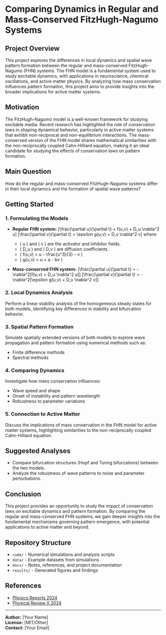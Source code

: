 # Comparing Dynamics in Regular and Mass-Conserved FitzHugh-Nagumo Systems

## Project Overview
This project explores the differences in local dynamics and spatial wave pattern formation between the regular and mass-conserved FitzHugh-Nagumo (FHN) systems. The FHN model is a fundamental system used to study excitable dynamics, with applications in neuroscience, chemical oscillations, and active matter physics. By analyzing how mass conservation influences pattern formation, this project aims to provide insights into the broader implications for active matter systems.

## Motivation
The FitzHugh-Nagumo model is a well-known framework for studying excitable media. Recent research has highlighted the role of conservation laws in shaping dynamical behavior, particularly in active matter systems that exhibit non-reciprocal and non-equilibrium interactions. The mass-conserved version of the FHN model shares mathematical similarities with the non-reciprocally coupled Cahn-Hilliard equation, making it an ideal candidate for studying the effects of conservation laws on pattern formation.

## Main Question
How do the regular and mass-conserved FitzHugh-Nagumo systems differ in their local dynamics and the formation of spatial wave patterns?

## Getting Started
### 1. Formulating the Models
- **Regular FHN system:**
  \[\frac{\partial u}{\partial t} = f(u,v) + D_u \nabla^2 u\]
  \[\frac{\partial v}{\partial t} = \epsilon g(u,v) + D_v \nabla^2 v\]
  where:
  - \( u \) and \( v \) are the activator and inhibitor fields.
  - \( D_u \) and \( D_v \) are diffusion coefficients.
  - \( f(u,v) = u - \frac{u^3}{3} - v \)
  - \( g(u,v) = u + a - bv \)

- **Mass-conserved FHN system:**
  \[\frac{\partial u}{\partial t} = -\nabla^2[f(u,v) + D_u \nabla^2 u]\]
  \[\frac{\partial v}{\partial t} = -\nabla^2[\epsilon g(u,v) + D_v \nabla^2 v]\]

### 2. Local Dynamics Analysis
Perform a linear stability analysis of the homogeneous steady states for both models, identifying key differences in stability and bifurcation behavior.

### 3. Spatial Pattern Formation
Simulate spatially extended versions of both models to explore wave propagation and pattern formation using numerical methods such as:
- Finite difference methods
- Spectral methods

### 4. Comparing Dynamics
Investigate how mass conservation influences:
- Wave speed and shape
- Onset of instability and pattern wavelength
- Robustness to parameter variations

### 5. Connection to Active Matter
Discuss the implications of mass conservation in the FHN model for active matter systems, highlighting similarities to the non-reciprocally coupled Cahn-Hilliard equation.

## Suggested Analyses
- Compare bifurcation structures (Hopf and Turing bifurcations) between the two models.
- Analyze the robustness of wave patterns to noise and parameter perturbations.

## Conclusion
This project provides an opportunity to study the impact of conservation laws on excitable dynamics and pattern formation. By comparing the regular and mass-conserved FHN systems, we gain deeper insights into the fundamental mechanisms governing pattern emergence, with potential applications to active matter and beyond.

## Repository Structure
- `code/` - Numerical simulations and analysis scripts
- `data/` - Example datasets from simulations
- `docs/` - Notes, references, and project documentation
- `results/` - Generated figures and findings

## References
- [Physics Reports 2024](#)
- [Physical Review X 2024](#)

---
**Author:** [Your Name]  
**License:** [MIT/Other]  
**Contact:** [Your Email]


